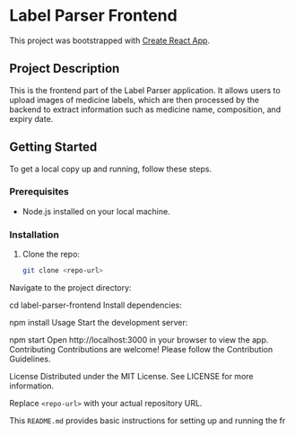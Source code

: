 # Label Parser Frontend

This project was bootstrapped with [Create React App](https://github.com/facebook/create-react-app).

## Project Description
This is the frontend part of the Label Parser application. It allows users to upload images of medicine labels, which are then processed by the backend to extract information such as medicine name, composition, and expiry date.

## Getting Started
To get a local copy up and running, follow these steps.

### Prerequisites
- Node.js installed on your local machine.

### Installation
1. Clone the repo:
   ```sh
   git clone <repo-url>
Navigate to the project directory:


cd label-parser-frontend
Install dependencies:


npm install
Usage
Start the development server:

npm start
Open http://localhost:3000 in your browser to view the app.
Contributing
Contributions are welcome! Please follow the Contribution Guidelines.

License
Distributed under the MIT License. See LICENSE for more information.

Replace `<repo-url>` with your actual repository URL.

This `README.md` provides basic instructions for setting up and running the fr
